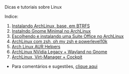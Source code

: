 Dicas e tutoriais sobre Linux

Indice:

1) [Instalando ArchLinux, base, em BTRFS](https://elppans.github.io/doc-linux/archLinux_instalacao_base_btrfs)  
2) [Instalndo Gnome Minimal no ArchLinux](https://elppans.github.io/doc-linux/archlinux_gnome_minimal)  
3) [Escolhendo e instalando uma Suite Office no ArchLinux](https://elppans.github.io/doc-linux/archlinux_suite_office)  
4) [ArchLinux com zsh, oh my zsh e powerlevel10k](https://elppans.github.io/doc-linux/archlinux_zsh_ohmyzsh_powerlevel10k)  
5) [Arch Linux AUR Helpers](https://elppans.github.io/doc-linux/archlinux_aur_helpers)  
6) [ArchLinux NVidia Legacy + Wayland no Gnome](https://elppans.github.io/doc-linux/archlinux_nvidia_legacy_wayland_gnome)  
7) [ArchLinux, Virt-Manager + Cockpit](https://elppans.github.io/doc-linux/archlinux_virt-manager_cockpit)  


* Para comentários e sugestões, [clique aqui](https://github.com/elppans/doc-linux/issues)  
